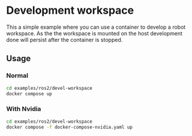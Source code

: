 # Development workspace

This a simple example where you can use a container to develop a robot workspace. As the the workspace is mounted on the host development done will persist after the container is stopped.

## Usage

### Normal

```bash
cd examples/ros2/devel-workspace
docker compose up
```

### With Nvidia

```bash
cd examples/ros2/devel-workspace
docker compose -f docker-compose-nvidia.yaml up
```